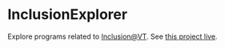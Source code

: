# InclusionExplorer
Explore programs related to [Inclusion@VT](http://www.inclusive.vt.edu). See [this project live](http://tiny.cc/inclvtex).